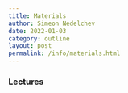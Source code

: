 ```yaml
---
title: Materials
author: Simeon Nedelchev
date: 2022-01-03
category: outline
layout: post
permalink: /info/materials.html
---
```


<!-- TODO:
make the list of available lectures and additional materials for them
 -->
### Lectures 
<!-- 
---- 

## **Part 1**: Introduction, Simulation and Fundamentals
 
---- 

### **Lecture 1**: Introduction, History of Dynamics, Models of Robotic Systems
[1_slides_online]: https://simeon-ned.github.io/forc/lectures/00_intro/00_introduction.html
[1_slides_jupyter]: https://simeon-ned.github.io/mcp/lectures/01_modeling/01_modeling.ipynb
[1_notes_pdf]: https://simeon-ned.github.io/mcp/lectures/01_modeling/01_modeling.pdf
[1_notes_online]: https://simeon-ned.github.io/mcp/lectures/01_modeling/01_modeling.html

**Description:** The introductory lecture on the history of classical mechanics and the purpose of models

 <div class="table-wrapper" markdown="block">

|:-:|:-:|
|**Slides:** [online][1_slides_online], [jupyter notebook][1_slides_jupyter]|**Notes:** [online][1_notes_online], [pdf][1_notes_pdf]|

</div>  -->
